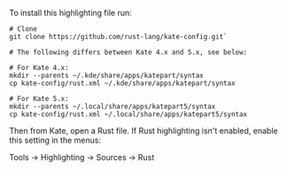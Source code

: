 To install this highlighting file run:

```
# Clone
git clone https://github.com/rust-lang/kate-config.git`

# The following differs between Kate 4.x and 5.x, see below:

# For Kate 4.x:
mkdir --parents ~/.kde/share/apps/katepart/syntax
cp kate-config/rust.xml ~/.kde/share/apps/katepart/syntax

# For Kate 5.x:
mkdir --parents ~/.local/share/apps/katepart5/syntax
cp kate-config/rust.xml ~/.local/share/apps/katepart5/syntax
```

Then from Kate, open a Rust file. If Rust highlighting
isn't enabled, enable this setting in the menus:

Tools -> Highlighting -> Sources -> Rust
